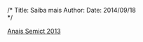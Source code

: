 /*
Title: Saiba mais
Author: 
Date: 2014/09/18	
*/

[Anais Semict 2013](http://ifms.edu.br/semict/anais_semict_2013/)